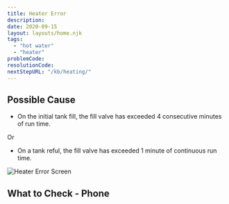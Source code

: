 ```yaml
---
title: Heater Error
description:
date: 2020-09-15
layout: layouts/home.njk
tags:
  - "hot water"
  - "heater"
problemCode: 
resolutionCode: 
nextStepURL: "/kb/heating/"
---
```

## Possible Cause

- On the initial tank fill, the fill valve has exceeded 4 consecutive minutes of run time.

Or

- On a tank reful, the fill valve has exceeded 1 minute of continuous run time.

![Heater Error Screen](/images/error_heater.png)

## What to Check - Phone